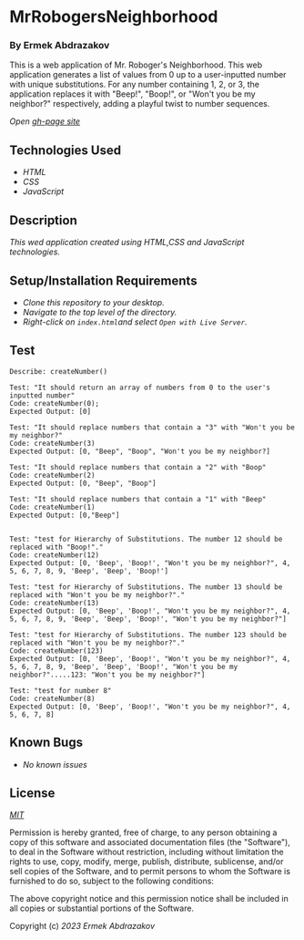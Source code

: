# MrRobogersNeighborhood

<h3>By Ermek Abdrazakov</h3>

<p>This is a web application of Mr. Roboger's Neighborhood. This web application generates a list of values from 0 up to a user-inputted number with unique substitutions. For any number containing 1, 2, or 3, the application replaces it with "Beep!", "Boop!", or "Won't you be my neighbor?" respectively, adding a playful twist to number sequences.</p>

_Open [gh-page site](https://eabdrazakov.github.io/MrRobogersNeighborhood/)_

## Technologies Used
* _HTML_
* _CSS_
* _JavaScript_

## Description

_This wed application created using HTML,CSS and JavaScript technologies._

## Setup/Installation Requirements

* _Clone this repository to your desktop._
* _Navigate to the top level of the directory._
* _Right-click on `index.html`and select `Open with Live Server`._


## Test

```
Describe: createNumber()

Test: "It should return an array of numbers from 0 to the user's inputted number"
Code: createNumber(0);
Expected Output: [0]

Test: "It should replace numbers that contain a "3" with "Won't you be my neighbor?"
Code: createNumber(3)
Expected Output: [0, "Beep", "Boop", "Won't you be my neighbor?]

Test: "It should replace numbers that contain a "2" with "Boop"
Code: createNumber(2)
Expected Output: [0, "Beep", "Boop"]

Test: "It should replace numbers that contain a "1" with "Beep"
Code: createNumber(1)
Expected Output: [0,"Beep"]


Test: "test for Hierarchy of Substitutions. The number 12 should be replaced with "Boop!"."
Code: createNumber(12)
Expected Output: [0, 'Beep', 'Boop!', "Won't you be my neighbor?", 4, 5, 6, 7, 8, 9, 'Beep', 'Beep', 'Boop!']

Test: "test for Hierarchy of Substitutions. The number 13 should be replaced with "Won't you be my neighbor?"."
Code: createNumber(13)
Expected Output: [0, 'Beep', 'Boop!', "Won't you be my neighbor?", 4, 5, 6, 7, 8, 9, 'Beep', 'Beep', 'Boop!', "Won't you be my neighbor?"]

Test: "test for Hierarchy of Substitutions. The number 123 should be replaced with "Won't you be my neighbor?"."
Code: createNumber(123)
Expected Output: [0, 'Beep', 'Boop!', "Won't you be my neighbor?", 4, 5, 6, 7, 8, 9, 'Beep', 'Beep', 'Boop!', "Won't you be my neighbor?".....123: "Won't you be my neighbor?"]

Test: "test for number 8"
Code: createNumber(8)
Expected Output: [0, 'Beep', 'Boop!', "Won't you be my neighbor?", 4, 5, 6, 7, 8]
```






## Known Bugs
* _No known issues_

## License

_[MIT](https://en.wikipedia.org/wiki/MIT_License)_

Permission is hereby granted, free of charge, to any person obtaining a copy
of this software and associated documentation files (the "Software"), to deal
in the Software without restriction, including without limitation the rights
to use, copy, modify, merge, publish, distribute, sublicense, and/or sell
copies of the Software, and to permit persons to whom the Software is
furnished to do so, subject to the following conditions:

The above copyright notice and this permission notice shall be included in all
copies or substantial portions of the Software.


Copyright (c) _2023_ _Ermek Abdrazakov_